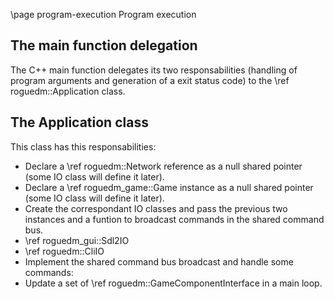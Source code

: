 \page program-execution Program execution

## The main function delegation

The C++ main function delegates its two responsabilities (handling of program
arguments and generation of a exit status code) to the
\ref roguedm::Application class.

## The Application class

This class has this responsabilities:

* Declare a \ref roguedm::Network reference as a null shared pointer (some IO
class will define it later).
* Declare a \ref roguedm_game::Game instance as a null shared pointer (some IO
class will define it later).
* Create the correspondant IO classes and pass the previous two instances and
a funtion to broadcast commands in the shared command bus.
 * \ref roguedm_gui::Sdl2IO
 * \ref roguedm::CliIO
* Implement the shared command bus broadcast and handle some commands:
* Update a set of \ref roguedm::GameComponentInterface in a main loop.

